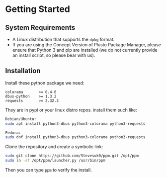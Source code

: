 # Getting Started

## System Requirements

- A Linux distribution that supports the `dpkg` format.
- If you are using the Concept Version of Plusto Package Manager, please ensure that Python 3 and pip are installed (we do not currently provide an install script, so please bear with us).

## Installation

Install these python package we need:
```
colorama       >= 0.4.6
dbus-python    >= 1.3.2
requests       >= 2.32.3
```
They are in pypi or your linux distro repos.
install them such like:
```bash
Debian/Ubuntu:
sudo apt install python3-dbus python3-colorama python3-requests

Fedora:
sudo dnf install python3-dbus python3-colorama python3-requests
```

Clone the repository and create a symbolic link:

```bash
sudo git clone https://github.com/Stevesuk0/ppm.git /opt/ppm
sudo ln -sf /opt/ppm/launcher.py /usr/bin/ppm
```

Then you can type `ppm` to verify the install.